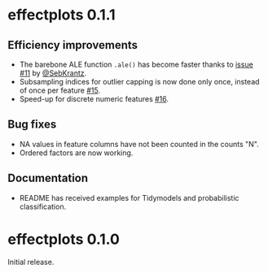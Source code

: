 # effectplots 0.1.1

## Efficiency improvements

- The barebone ALE function `.ale()` has become faster thanks to [issue #11](https://github.com/mayer79/effectplots/issues/11) by [@SebKrantz](https://github.com/SebKrantz).
- Subsampling indices for outlier capping is now done only once, instead of once per feature [#15](https://github.com/mayer79/effectplots/pull/15).
- Speed-up for discrete numeric features [#16](https://github.com/mayer79/effectplots/pull/16).

## Bug fixes

- NA values in feature columns have not been counted in the counts "N".
- Ordered factors are now working.

## Documentation

- README has received examples for Tidymodels and probabilistic classification.

# effectplots 0.1.0

Initial release.
